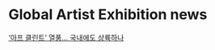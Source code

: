 # Global Artist Exhibition news

[‘아프 클린트’ 열풍… 국내에도 상륙하나](https://n.news.naver.com/article/020/0003303063?cds=news_my)

